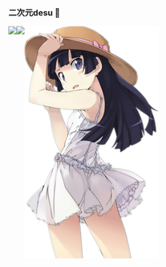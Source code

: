 ### 二次元desu 👋
<img src="https://github.com/bklol/bklol/blob/main/goku.png" align="middle" />
<a href="https://github.com/anuraghazra/convoychat">
	<img align="left" src="https://github-readme-stats.vercel.app/api/top-langs/?username=bklol&hide_title=true" />
</a>
<a href="https://github.com/anuraghazra/github-readme-stats">
	<img align="left" src="https://github-readme-stats.vercel.app/api?username=bklol&hide_title=true&hide_rank=true&show_icons=true&include_all_commits=true&count_private=true&hide=contribs" />
</a>
